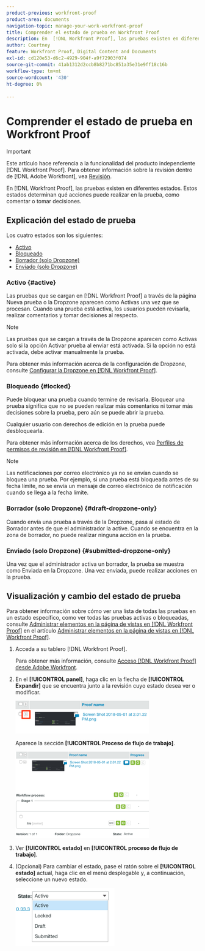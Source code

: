 ```yaml
---
product-previous: workfront-proof
product-area: documents
navigation-topic: manage-your-work-workfront-proof
title: Comprender el estado de prueba en Workfront Proof
description: En  [!DNL Workfront Proof], las pruebas existen en diferentes estados. Estos estados determinan qué acciones puede realizar en la prueba, como comentar o tomar decisiones.
author: Courtney
feature: Workfront Proof, Digital Content and Documents
exl-id: cd120e53-d6c2-4929-904f-a9f72903f074
source-git-commit: 41ab1312d2ccb8b8271bc851a35e31e9ff18c16b
workflow-type: tm+mt
source-wordcount: '430'
ht-degree: 0%

---
```


# Comprender el estado de prueba en Workfront Proof

>[!IMPORTANT]
>
>Este artículo hace referencia a la funcionalidad del producto independiente [!DNL Workfront Proof]. Para obtener información sobre la revisión dentro de [!DNL Adobe Workfront], vea [Revisión](../../../review-and-approve-work/proofing/proofing.md).

En [!DNL Workfront Proof], las pruebas existen en diferentes estados. Estos estados determinan qué acciones puede realizar en la prueba, como comentar o tomar decisiones.

## Explicación del estado de prueba

Los cuatro estados son los siguientes:

* [Activo](#active)
* [Bloqueado](#locked)
* [Borrador (solo Dropzone)](#draft-dropzone-only)
* [Enviado (solo Dropzone)](#submitted-dropzone-only)

### Activo {#active}

Las pruebas que se cargan en [!DNL Workfront Proof] a través de la página Nueva prueba o la Dropzone aparecen como Activas una vez que se procesan. Cuando una prueba está activa, los usuarios pueden revisarla, realizar comentarios y tomar decisiones al respecto.

>[!NOTE]
>
>Las pruebas que se cargan a través de la Dropzone aparecen como Activas solo si la opción Activar prueba al enviar está activada. Si la opción no está activada, debe activar manualmente la prueba.

Para obtener más información acerca de la configuración de Dropzone, consulte [Configurar la Dropzone en [!DNL Workfront Proof]](../../../workfront-proof/wp-acct-admin/account-settings/configure-dropzone-in-wp.md).

### Bloqueado {#locked}

Puede bloquear una prueba cuando termine de revisarla. Bloquear una prueba significa que no se pueden realizar más comentarios ni tomar más decisiones sobre la prueba, pero aún se puede abrir la prueba.

Cualquier usuario con derechos de edición en la prueba puede desbloquearla.

Para obtener más información acerca de los derechos, vea [Perfiles de permisos de revisión en [!DNL Workfront Proof]](../../../workfront-proof/wp-acct-admin/account-settings/proof-perm-profiles-in-wp.md).

>[!NOTE]
>
>Las notificaciones por correo electrónico ya no se envían cuando se bloquea una prueba. Por ejemplo, si una prueba está bloqueada antes de su fecha límite, no se envía un mensaje de correo electrónico de notificación cuando se llega a la fecha límite.

### Borrador (solo Dropzone) {#draft-dropzone-only}

Cuando envía una prueba a través de la Dropzone, pasa al estado de Borrador antes de que el administrador la active. Cuando se encuentra en la zona de borrador, no puede realizar ninguna acción en la prueba.

### Enviado (solo Dropzone) {#submitted-dropzone-only}

Una vez que el administrador activa un borrador, la prueba se muestra como Enviada en la Dropzone. Una vez enviada, puede realizar acciones en la prueba.

## Visualización y cambio del estado de prueba

Para obtener información sobre cómo ver una lista de todas las pruebas en un estado específico, como ver todas las pruebas activas o bloqueadas, consulte [Administrar elementos en la página de vistas en [!DNL Workfront Proof]](../../../workfront-proof/wp-work-proofsfiles/manage-your-work/manage-items-on-views-page.md) en el artículo [Administrar elementos en la página de vistas en [!DNL Workfront Proof]](../../../workfront-proof/wp-work-proofsfiles/manage-your-work/manage-items-on-views-page.md).

1. Acceda a su tablero [!DNL Workfront Proof].

   Para obtener más información, consulte [Acceso [!DNL Workfront Proof] desde Adobe Workfront](../../../review-and-approve-work/proofing/managing-proofs-within-workfront/access-wf-proof-in-workfront.md).

1. En el **[!UICONTROL panel]**, haga clic en la flecha de **[!UICONTROL Expandir]** que se encuentra junto a la revisión cuyo estado desea ver o modificar.

   ![](assets/screen-shot-2018-05-02-at-11.31.29-am-350x85.png)

   Aparece la sección **[!UICONTROL Proceso de flujo de trabajo]**.

   ![](assets/screen-shot-2018-05-02-at-11.33.20-am-350x226.png)

1. Ver **[!UICONTROL estado]** en **[!UICONTROL proceso de flujo de trabajo]**.

1. (Opcional) Para cambiar el estado, pase el ratón sobre el **[!UICONTROL estado]** actual, haga clic en el menú desplegable y, a continuación, seleccione un nuevo estado.

   ![](assets/screen-shot-2018-05-02-at-11.35.30-am.png)
